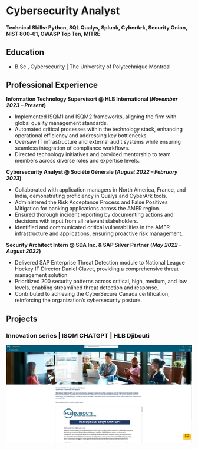 # Cybersecurity Analyst
#### Technical Skills: Python, SQL Qualys, Splunk, CyberArk, Security Onion, NIST 800‑61, OWASP Top Ten, MITRE

## Education
- B.Sc., Cybersecurity | The University of Polytechnique Montreal

## Professional Experience

**Information Technology Supervisort @ HLB International (_November 2023 – Present_)**

- Implemented ISQM1 and ISQM2 frameworks, aligning the firm with global quality management standards.
- Automated critical processes within the technology stack, enhancing operational efficiency and addressing key bottlenecks.
- Oversaw IT infrastructure and external audit systems while ensuring seamless integration of compliance workflows.
- Directed technology initiatives and provided mentorship to team members across diverse roles and expertise levels.
  
**Cybersecurity Analyst @ Société Générale (_August 2022 – February 2023_)**

- Collaborated with application managers in North America, France, and India, demonstrating proficiency in Qualys and CyberArk tools.
- Administered the Risk Acceptance Process and False Positives Mitigation for banking applications across the AMER region.
- Ensured thorough incident reporting by documenting actions and decisions with input from all relevant stakeholders.
- Identified and communicated critical vulnerabilities in the AMER infrastructure and applications, ensuring proactive risk management.

**Security Architect Intern @ SDA Inc. & SAP Silver Partner (_May 2022 – August 2022_)**

- Delivered SAP Enterprise Threat Detection module to National League Hockey IT Director Daniel Clavet, providing a comprehensive threat management solution.
- Prioritized 200 security patterns across critical, high, medium, and low levels, enabling streamlined threat detection and response.
- Contributed to achieving the CyberSecure Canada certification, reinforcing the organization’s cybersecurity posture.

## Projects
### Innovation series | ISQM CHATGPT | HLB Djibouti
![article](https://github.com/behiyas/portolio/blob/e44e01088544d13170126cb59dec6624c11eca2b/hlb.png)
